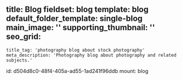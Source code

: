 title: Blog
fieldset: blog
template: blog
default_folder_template: single-blog
main_image: ''
supporting_thumbnail: ''
seo_grid:
  -
    title_tag: 'photography blog about stock photography'
    meta_description: 'Photography blog about photography and related subjects.'
id: d504d8c0-48f4-405a-ad55-1ad241f96ddb
mount: blog
